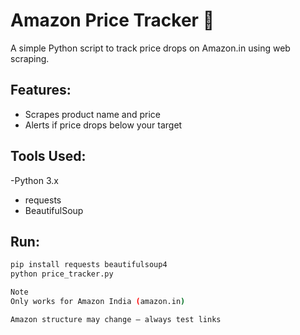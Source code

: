 # Amazon Price Tracker 🛒

A simple Python script to track price drops on Amazon.in using web scraping.

## Features:
- Scrapes product name and price
- Alerts if price drops below your target

## Tools Used:
-Python 3.x
- requests
- BeautifulSoup

## Run:
```bash
pip install requests beautifulsoup4
python price_tracker.py

Note
Only works for Amazon India (amazon.in)

Amazon structure may change — always test links
